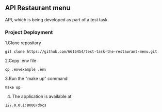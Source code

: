 ## API Restaurant menu
API, which is being developed as part of a test task.

### Project Deployment
1.Clone repository
<!-- TOC -->
    git clone https://github.com/6616454/test-task-the-restaurant-menu.git
2.Copy .env file
<!-- TOC -->
    cp .envexample .env

3.Run the "make up" command
<!-- TOC -->
    make up

4. The application is available at
<!-- TOC -->
    127.0.0.1:8000/docs